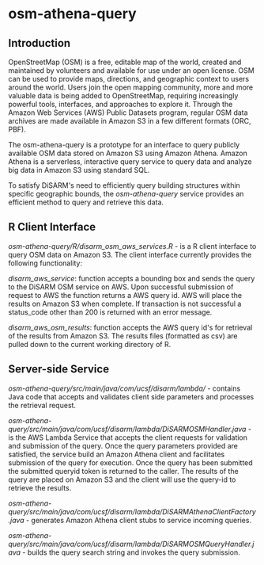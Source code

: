 ﻿# osm-athena-query
 
 ## Introduction
 
OpenStreetMap (OSM) is a free, editable map of the world, created and maintained by volunteers and available for use under an open license. OSM can be used to provide maps, directions, and geographic context to users around the world. Users join the open mapping community, more and more valuable data is being added to OpenStreetMap, requiring increasingly powerful tools, interfaces, and approaches to explore it. Through the Amazon Web Services (AWS) Public Datasets program, regular OSM data archives are made available in Amazon S3 in a few different formats (ORC, PBF).

The osm-athena-query is a prototype for an interface to query publicly available OSM data stored on Amazon S3 using Amazon Athena. Amazon Athena is a serverless, interactive query service to query data and analyze big data in Amazon S3 using standard SQL.

To satisfy DiSARM's need to efficiently query building structures within specific geographic bounds, the *osm-athena-query* service provides an efficient method to query and retrieve this data.

## R Client Interface

*osm-athena-query/R/disarm_osm_aws_services.R* - is a R client interface to query OSM data on Amazon S3. The client interface currently provides the following functionality:

   *disarm_aws_service*: function accepts a bounding box and sends the query to the DiSARM OSM service on AWS.
    Upon successful submission of request to AWS the function returns a AWS query id. AWS will place the results on 
    Amazon S3 when complete. If transaction is not successful a status_code other than 200 is returned with an error 
    message.
    
  *disarm_aws_osm_results*: function accepts the AWS query id's for retrieval of the results from Amazon S3.
   The results files (formatted as csv) are pulled down to the current working directory of R.

## Server-side Service

*osm-athena-query/src/main/java/com/ucsf/disarm/lambda/* - contains Java code that accepts and validates client side parameters and processes the retrieval request.

*osm-athena-query/src/main/java/com/ucsf/disarm/lambda/DiSARMOSMHandler.java* - is the AWS Lambda Service that accepts the client requests for validation and submission of the query. Once the query parameters provided are satisfied, the service build an Amazon Athena client and facilitates submission of the query for execution. Once the query has been submitted the submitted queryid token is returned to the caller. The results of the query are placed on Amazon S3 and the client will use the query-id to retrieve the results.

*osm-athena-query/src/main/java/com/ucsf/disarm/lambda/DiSARMAthenaClientFactory.java* - generates Amazon Athena client stubs to service incoming queries.

*osm-athena-query/src/main/java/com/ucsf/disarm/lambda/DiSARMOSMQueryHandler.java* - builds the query search string and invokes the query submission.


